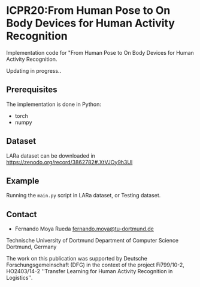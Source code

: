 # ICPR20:From Human Pose to On Body Devices for Human Activity Recognition
Implementation code for "From Human Pose to On Body Devices for Human Activity Recognition.

Updating in progress..

## Prerequisites
The implementation is done in Python:
- torch
- numpy

## Dataset

LARa dataset can be downloaded in https://zenodo.org/record/3862782#.XtVJOy9h3UI

## Example

Running the `main.py` script in LARa dataset, or Testing dataset.   

## Contact

  - Fernando Moya Rueda   fernando.moya@tu-dortmund.de
  
Technische University of Dortmund
Department of Computer Science
Dortmund, Germany
  
  
The work on this publication was supported by Deutsche Forschungsgemeinschaft (DFG) in the context of the project Fi799/10-2, HO2403/14-2 ''Transfer Learning for Human Activity Recognition in Logistics''.
